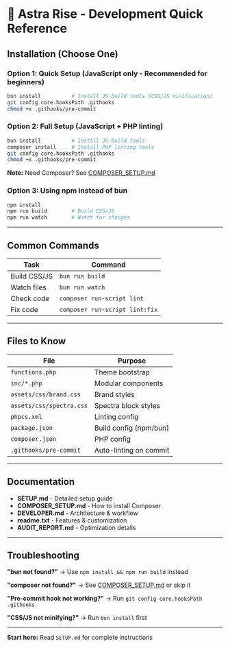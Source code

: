 <!-- Astra Rise - Development Quick Reference -->

# 🚀 Astra Rise - Development Quick Reference

## Installation (Choose One)

### Option 1: Quick Setup (JavaScript only - Recommended for beginners)
```bash
bun install          # Install JS build tools (CSS/JS minification)
git config core.hooksPath .githooks
chmod +x .githooks/pre-commit
```

### Option 2: Full Setup (JavaScript + PHP linting)
```bash
bun install          # Install JS build tools
composer install     # Install PHP linting tools
git config core.hooksPath .githooks
chmod +x .githooks/pre-commit
```

**Note:** Need Composer? See [COMPOSER_SETUP.md](./COMPOSER_SETUP.md)

### Option 3: Using npm instead of bun
```bash
npm install
npm run build        # Build CSS/JS
npm run watch        # Watch for changes
```

---

## Common Commands

| Task | Command |
|------|---------|
| Build CSS/JS | `bun run build` |
| Watch files | `bun run watch` |
| Check code | `composer run-script lint` |
| Fix code | `composer run-script lint:fix` |

---

## Files to Know

| File | Purpose |
|------|---------|
| `functions.php` | Theme bootstrap |
| `inc/*.php` | Modular components |
| `assets/css/brand.css` | Brand styles |
| `assets/css/spectra.css` | Spectra block styles |
| `phpcs.xml` | Linting config |
| `package.json` | Build config (npm/bun) |
| `composer.json` | PHP config |
| `.githooks/pre-commit` | Auto-linting on commit |

---

## Documentation

- **SETUP.md** - Detailed setup guide
- **COMPOSER_SETUP.md** - How to install Composer
- **DEVELOPER.md** - Architecture & workflow
- **readme.txt** - Features & customization
- **AUDIT_REPORT.md** - Optimization details

---

## Troubleshooting

**"bun not found?"** → Use `npm install && npm run build` instead

**"composer not found?"** → See [COMPOSER_SETUP.md](./COMPOSER_SETUP.md) or skip it

**"Pre-commit hook not working?"** → Run `git config core.hooksPath .githooks`

**"CSS/JS not minifying?"** → Run `bun install` first

---

**Start here:** Read `SETUP.md` for complete instructions
